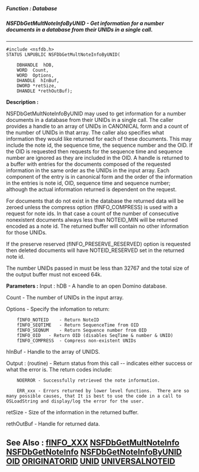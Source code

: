 ##### Function : Database
##### NSFDbGetMultNoteInfoByUNID - Get information for a number documents in a database from their UNIDs in a single call.
---
```
#include <nsfdb.h>
STATUS LNPUBLIC NSFDbGetMultNoteInfoByUNID(

	DBHANDLE  hDB,
	WORD  Count,
	WORD  Options,
	DHANDLE  hInBuf,
	DWORD *retSize,
	DHANDLE *rethOutBuf);
```
**Description :**

NSFDbGetMultNoteInfoByUNID may used to get information for a number documents 
in a database from their UNIDs in a single call. The caller provides a handle 
to an array of UNIDs in CANONICAL form and a count of the number of UNIDs in 
that array. The caller also specifies what information they would like returned 
for each of these documents. This may include the note id, the sequence time, 
the sequence number and the OID. If the OID is requested then requests for the 
sequence time and sequence number are ignored as they are included in the OID. 
A handle is returned to a buffer with entries for the documents composed of the 
requested information in the same order as the UNIDs in the input  array. Each 
component of the entry is in canonical form and the order of the information in 
the entries is note id, OID, sequence time and sequence number; although the 
actual information returned is dependent on the request.

For documents that do not exist in the database the returned data will be 
zeroed unless the compress option (fINFO_COMPRESS) is used with a request for 
note ids. In that case a count of the number of consecutive nonexistent 
documents always less than 
NOTEID_MIN will be returned encoded as a note id. The returned buffer will 
contain no other information for those UNIDs.

If the preserve reserved (fINFO_PRESERVE_RESERVED) option is requested then 
deleted documents will have NOTEID_RESERVED set in the returned note id.

The number UNIDs passed in must be less than 32767 and the total size of the 
output buffer must not exceed 64k.

**Parameters :**
Input :
hDB  -  A handle to an open Domino database.

Count  -  The number of UNIDs in the input array.

Options  -  Specify the infomation to return:

		fINFO_NOTEID	- Return NoteID 
		fINFO_SEQTIME	- Return SequenceTime from OID 
		fINFO_SEQNUM	- Return Sequence number from OID 
		fINFO_OID	- Return OID (disables SeqTime & number & UNID)
		fINFO_COMPRESS	- Compress non-existent UNIDs

hInBuf  -  Handle to the array of UNIDS.

Output :
(routine)  -  Return status from this call -- indicates either success or what the error is. The return codes include:

		NOERROR - Successfully retrieved the note information.

		ERR_xxx - Errors returned by lower level functions.  There are so many possible causes, that It is best to use the code in a call to OSLoadString and display/log the error for the user.


retSize  -  Size of the information in the returned buffer.

rethOutBuf  -  Handle for returned data.


**See Also :**
[fINFO_XXX](/domino-c-api-docs/reference/Symb/fINFO_XXX)
[NSFDbGetMultNoteInfo](/domino-c-api-docs/reference/Func/NSFDbGetMultNoteInfo)
[NSFDbGetNoteInfo](/domino-c-api-docs/reference/Func/NSFDbGetNoteInfo)
[NSFDbGetNoteInfoByUNID](/domino-c-api-docs/reference/Func/NSFDbGetNoteInfoByUNID)
[OID](/domino-c-api-docs/reference/Data/OID)
[ORIGINATORID](/domino-c-api-docs/reference/Data/ORIGINATORID)
[UNID](/domino-c-api-docs/reference/Data/UNID)
[UNIVERSALNOTEID](/domino-c-api-docs/reference/Data/UNIVERSALNOTEID)
---
